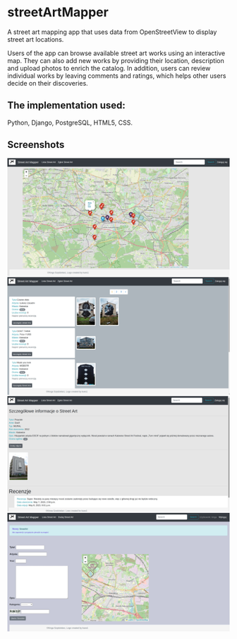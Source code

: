 # streetArtMapper
A street art mapping app that uses data from OpenStreetView to display street art locations. 

Users of the app can browse available street art works using an interactive map. 
They can also add new works by providing their location, description and upload photos to enrich the catalog. 
In addition, users can review individual works by leaving comments and ratings, which helps other users decide on their discoveries.

## The implementation used:
Python, Django, PostgreSQL, HTML5, CSS.

## Screenshots
![Screenshot](streetAM_1.jpg)
![Screenshot](streetAM_2.jpg)
![Screenshot](streetAM_3.jpg)
![Screenshot](streetAM_4.jpg)

